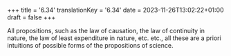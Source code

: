 +++
title = '6.34'
translationKey = '6.34'
date = 2023-11-26T13:02:22+01:00
draft = false
+++

All propositions, such as the law of causation, the law of continuity in nature, the law of least expenditure in nature, etc. etc., all these are a priori intuitions of possible forms of the propositions of science.
